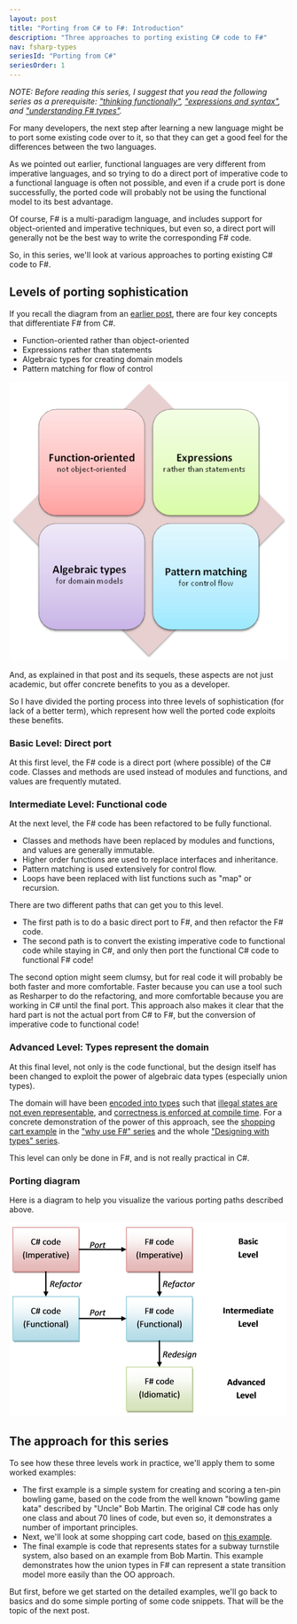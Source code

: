 ```yaml
---
layout: post
title: "Porting from C# to F#: Introduction"
description: "Three approaches to porting existing C# code to F#"
nav: fsharp-types
seriesId: "Porting from C#"
seriesOrder: 1
---
```


*NOTE: Before reading this series, I suggest that you read the following series as a prerequisite: ["thinking functionally"](../series/thinking-functionally.md), ["expressions and syntax"](../series/expressions-and-syntax.md), and ["understanding F# types"](../series/understanding-fsharp-types.md).* 

For many developers, the next step after learning a new language might be to port some existing code over to it, so that they can get a good feel for the differences between the two languages.

As we pointed out earlier, functional languages are very different from imperative languages, and so trying to do a direct port of imperative code to a functional language is often not possible, and even if a crude port is done successfully, the ported code will probably not be using the functional model to its best advantage.

Of course, F# is a multi-paradigm language, and includes support for object-oriented and imperative techniques, but even so, a direct port will generally not be the best way to write the corresponding F# code.

So, in this series, we'll look at various approaches to porting existing C# code to F#. 

## Levels of porting sophistication ##

If you recall the diagram from an [earlier post](../posts/key-concepts), there are four key concepts that differentiate F# from C#.

* Function-oriented rather than object-oriented
* Expressions rather than statements 
* Algebraic types for creating domain models
* Pattern matching for flow of control

![four key concepts](../assets/img/four-concepts2.png)

And, as explained in that post and its sequels, these aspects are not just academic, but offer concrete benefits to you as a developer. 

So I have divided the porting process into three levels of sophistication (for lack of a better term), which represent how well the ported code exploits these benefits.

### Basic Level: Direct port ###

At this first level, the F# code is a direct port (where possible) of the C# code.  Classes and methods are used instead of modules and functions, and values are frequently mutated.

### Intermediate Level: Functional code ###

At the next level, the F# code has been refactored to be fully functional.  

* Classes and methods have been replaced by modules and functions, and values are generally immutable.  
* Higher order functions are used to replace interfaces and inheritance.
* Pattern matching is used extensively for control flow.
* Loops have been replaced with list functions such as "map" or recursion.

There are two different paths that can get you to this level. 

* The first path is to do a basic direct port to F#, and then refactor the F# code.
* The second path is to convert the existing imperative code to functional code while staying in C#, and only then port the functional C# code to functional F# code!  

The second option might seem clumsy, but for real code it will probably be both faster and more comfortable. Faster because you can use a tool such as Resharper to do the refactoring, and more comfortable because you are working in C# until the final port. This approach also makes it clear that the hard part is not the actual port from C# to F#, but the conversion of imperative code to functional code!  

### Advanced Level: Types represent the domain ###

At this final level, not only is the code functional, but the design itself has been changed to exploit the power of algebraic data types (especially union types). 

The domain will have been [encoded into types](../posts/designing-with-types-single-case-dus/index.md) such that [illegal states are not even representable](../posts/designing-with-types-making-illegal-states-unrepresentable/index.md), and [correctness is enforced at compile time](../posts/correctness-type-checking/index.md).
For a concrete demonstration of the power of this approach, see the [shopping cart example](../posts/designing-for-correctness) in the ["why use F#" series](../series/why-use-fsharp.md) and the whole ["Designing with types" series](../series/designing-with-types.md).

This level can only be done in F#, and is not really practical in C#. 

### Porting diagram ###

Here is a diagram to help you visualize the various porting paths described above.

![four key concepts](../assets/img/porting-paths.png)
 
## The approach for this series ##

To see how these three levels work in practice, we'll apply them to some worked examples:

* The first example is a simple system for creating and scoring a ten-pin bowling game, based on the code from the well known "bowling game kata" described by "Uncle" Bob Martin. The original C# code has only one class and about 70 lines of code, but even so, it demonstrates a number of important principles.
* Next, we'll look at some shopping cart code, based on [this example](../posts/designing-for-correctness/index.md).
* The final example is code that represents states for a subway turnstile system, also based on an example from Bob Martin. This example demonstrates how the union types in F# can represent a state transition model more easily than the OO approach. 

But first, before we get started on the detailed examples, we'll go back to basics and do some simple porting of some code snippets. That will be the topic of the next post.

